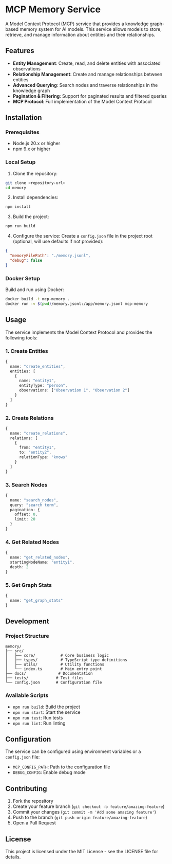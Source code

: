 # MCP Memory Service

A Model Context Protocol (MCP) service that provides a knowledge graph-based memory system for AI models. This service allows models to store, retrieve, and manage information about entities and their relationships.

## Features

- **Entity Management**: Create, read, and delete entities with associated observations
- **Relationship Management**: Create and manage relationships between entities
- **Advanced Querying**: Search nodes and traverse relationships in the knowledge graph
- **Pagination & Filtering**: Support for paginated results and filtered queries
- **MCP Protocol**: Full implementation of the Model Context Protocol

## Installation

### Prerequisites

- Node.js 20.x or higher
- npm 9.x or higher

### Local Setup

1. Clone the repository:
```bash
git clone <repository-url>
cd memory
```

2. Install dependencies:
```bash
npm install
```

3. Build the project:
```bash
npm run build
```

4. Configure the service:
Create a `config.json` file in the project root (optional, will use defaults if not provided):
```json
{
  "memoryFilePath": "./memory.jsonl",
  "debug": false
}
```

### Docker Setup

Build and run using Docker:

```bash
docker build -t mcp-memory .
docker run -v $(pwd)/memory.jsonl:/app/memory.jsonl mcp-memory
```

## Usage

The service implements the Model Context Protocol and provides the following tools:

### 1. Create Entities
```typescript
{
  name: "create_entities",
  entities: [
    {
      name: "entity1",
      entityType: "person",
      observations: ["Observation 1", "Observation 2"]
    }
  ]
}
```

### 2. Create Relations
```typescript
{
  name: "create_relations",
  relations: [
    {
      from: "entity1",
      to: "entity2",
      relationType: "knows"
    }
  ]
}
```

### 3. Search Nodes
```typescript
{
  name: "search_nodes",
  query: "search term",
  pagination: {
    offset: 0,
    limit: 20
  }
}
```

### 4. Get Related Nodes
```typescript
{
  name: "get_related_nodes",
  startingNodeName: "entity1",
  depth: 2
}
```

### 5. Get Graph Stats
```typescript
{
  name: "get_graph_stats"
}
```

## Development

### Project Structure

```
memory/
├── src/
│   ├── core/           # Core business logic
│   ├── types/          # TypeScript type definitions
│   ├── utils/          # Utility functions
│   └── index.ts        # Main entry point
├── docs/              # Documentation
├── tests/            # Test files
└── config.json       # Configuration file
```

### Available Scripts

- `npm run build`: Build the project
- `npm run start`: Start the service
- `npm run test`: Run tests
- `npm run lint`: Run linting

## Configuration

The service can be configured using environment variables or a `config.json` file:

- `MCP_CONFIG_PATH`: Path to the configuration file
- `DEBUG_CONFIG`: Enable debug mode

## Contributing

1. Fork the repository
2. Create your feature branch (`git checkout -b feature/amazing-feature`)
3. Commit your changes (`git commit -m 'Add some amazing feature'`)
4. Push to the branch (`git push origin feature/amazing-feature`)
5. Open a Pull Request

## License

This project is licensed under the MIT License - see the LICENSE file for details. 